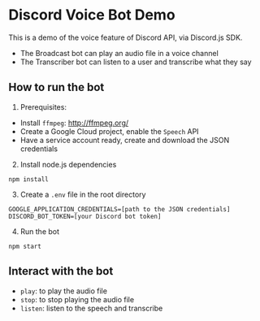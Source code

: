 
# Discord Voice Bot Demo

This is a demo of the voice feature of Discord API, via Discord.js SDK. 
- The Broadcast bot can play an audio file in a voice channel
- The Transcriber bot can listen to a user and transcribe what they say


## How to run the bot
 
1. Prerequisites:

- Install `ffmpeg`: http://ffmpeg.org/
- Create a Google Cloud project, enable the `Speech` API
- Have a service account ready, create and download the JSON credentials

2. Install node.js dependencies 

```
npm install
```

3. Create a `.env` file in the root directory

```
GOOGLE_APPLICATION_CREDENTIALS=[path to the JSON credentials]
DISCORD_BOT_TOKEN=[your Discord bot token]
```

4. Run the bot

```
npm start
```

## Interact with the bot

- `play`: to play the audio file
- `stop`: to stop playing the audio file
- `listen`: listen to the speech and transcribe

